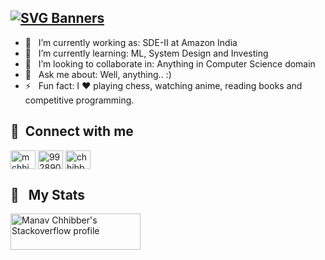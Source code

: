  ## [![SVG Banners](https://svg-banners.vercel.app/api?type=typeWriter&text1=Hi%20there👋,%20this%20is%20Manav%20&width=800&height=75)](https://github.com/mchhibbe)

- 🔭 &nbsp; I’m currently working as: SDE-II at Amazon India
- 🌱 &nbsp; I’m currently learning: ML, System Design and Investing
- 👯 &nbsp; I’m looking to collaborate in: Anything in Computer Science domain
- 💬 &nbsp; Ask me about: Well, anything.. :) 
- ⚡ &nbsp; Fun fact: I :heart: playing chess, watching anime, reading books and competitive programming. 
<!-- - 🤔 &nbsp; I’m looking for help with: Starting out in research -->



🔗 &nbsp;**Connect with me**
---
<p align="left">
<a href="https://linkedin.com/in/manavchhibber" target="_blank"><img align="center" src="https://raw.githubusercontent.com/rahuldkjain/github-profile-readme-generator/master/src/images/icons/Social/linked-in-alt.svg" alt="mchhibber" height="30" width="40" /></a>
<a href="https://stackoverflow.com/users/9928908" target="_blank"><img align="center" src="https://raw.githubusercontent.com/rahuldkjain/github-profile-readme-generator/master/src/images/icons/Social/stack-overflow.svg" alt="9928908" height="30" width="40" /></a>
<a href="https://instagram.com/manav.chhibber" target="_blank"><img align="center" src="https://raw.githubusercontent.com/rahuldkjain/github-profile-readme-generator/master/src/images/icons/Social/instagram.svg" alt="chhibbermanav" height="30" width="40" /></a>


📝 &nbsp; My Stats
---
<a href="https://stackoverflow.com/users/9928908/manav-chhibber"><img src="https://stackoverflow.com/users/flair/9928908.png?theme=clean" width="208" height="58" alt="Manav Chhibber's Stackoverflow profile" title="Manav Chhibber's Stackoverflow profile" ></a>

<!--
<a href="https://github.com/mchhibber">
  <img height="150em" align="center" src="https://github-readme-stats.vercel.app/api?username=mchhibber&show_icons=true&count_private=true&include_all_commits=true" />
  <img height="150em" align="center" src="https://github-readme-stats.vercel.app/api/top-langs/?username=mchhibber&layout=compact" />
</a>
-->

<!--
**mchhibber/mchhibber** is a ✨ _special_ ✨ repository because its `README.md` (this file) appears on your GitHub profile.

Here are some ideas to get you started:

- 🔭 I’m currently working on ...
- 🌱 I’m currently learning ...
- 👯 I’m looking to collaborate on ...
- 🤔 I’m looking for help with ...
- 💬 Ask me about ...
- 📫 How to reach me: ...
- 😄 Pronouns: ...
- ⚡ Fun fact: ...
-->
